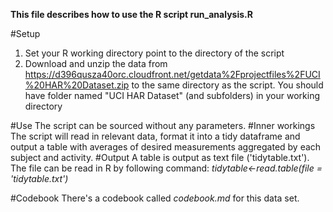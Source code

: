 **This file describes how to use the R script run_analysis.R**

#Setup
1. Set your R working directory point to the directory of the script
2. Download and unzip the data from https://d396qusza40orc.cloudfront.net/getdata%2Fprojectfiles%2FUCI%20HAR%20Dataset.zip to the same directory as the script. You should have folder named "UCI HAR Dataset" (and subfolders) in your working directory

#Use
The script can be sourced without any parameters.
#Inner workings
The script will read in relevant data, format it into a tidy dataframe and output a table with averages of desired measurements aggregated by each subject and activity.
#Output
A table is output as text file ('tidytable.txt'). The file can be read in R  by following command:
*tidytable<-read.table(file = 'tidytable.txt')*

#Codebook
There's a codebook called *codebook.md* for this data set.
